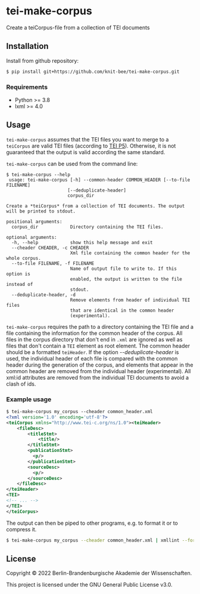 # tei-make-corpus
Create a teiCorpus-file from a collection of TEI documents



## Installation
Install from github repository:

```sh
$ pip install git+https://github.com/knit-bee/tei-make-corpus.git
```
### Requirements
* Python >= 3.8
* lxml >= 4.0

## Usage
`tei-make-corpus` assumes that the TEI files you want to merge to a `teiCorpus` are valid TEI files (according to [TEI P5](https://www.tei-c.org/release/doc/tei-p5-doc/en/html/index.html)). Otherwise, it is not guaranteed that the output is valid according the same standard.

`tei-make-corpus` can be used from the command line:

```
$ tei-make-corpus --help
 usage: tei-make-corpus [-h] --common-header COMMON_HEADER [--to-file FILENAME]
                       [--deduplicate-header]
                       corpus_dir

Create a *teiCorpus* from a collection of TEI documents. The output will be printed to stdout.

positional arguments:
  corpus_dir            Directory containing the TEI files.

optional arguments:
  -h, --help            show this help message and exit
  --cheader CHEADER, -c CHEADER
                        Xml file containing the common header for the whole corpus.
  --to-file FILENAME, -f FILENAME
                        Name of output file to write to. If this option is
                        enabled, the output is written to the file instead of
                        stdout.
  --deduplicate-header, -d
                        Remove elements from header of individual TEI files
                        that are identical in the common header
                        (experimental).

```

`tei-make-corpus` requires the path to a directory containing the TEI file and a file containing the information for the common header of the corpus.
All files in the corpus directory that don't end in `.xml` are ignored as well as files that don't contain a `TEI` element as root element.
The common header should be a formatted `teiHeader`. If the option *--deduplicate-header* is used, the individual header of each file is compared with the common header during the generation of the corpus,
and elements that appear in the common header are removed from the individual header (experimental).
All xml:id attributes are removed from the individual TEI documents to avoid a clash of ids.

### Example usage
```xml
$ tei-make-corpus my_corpus --cheader common_header.xml
<?xml version='1.0' encoding='utf-8'?>
<teiCorpus xmlns="http://www.tei-c.org/ns/1.0"><teiHeader>
    <fileDesc>
        <titleStmt>
            <title/>
        </titleStmt>
        <publicationStmt>
          <p/>
        </publicationStmt>
        <sourceDesc>
          <p/>
        </sourceDesc>
    </fileDesc>
</teiHeader>
<TEI>
<!-- ... -->
</TEI>
</teiCorpus>
```

The output can then be piped to other programs, e.g. to format it or to compress it.

```sh
$ tei-make-corpus my_corpus --cheader common_header.xml | xmllint --format - | gzip > my_corpus.xml.gz
```

## License
Copyright © 2022 Berlin-Brandenburgische Akademie der Wissenschaften.

This project is licensed under the GNU General Public License v3.0.
